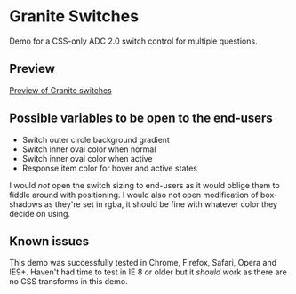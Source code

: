 Granite Switches
================

Demo for a CSS-only ADC 2.0 switch control for multiple questions.

Preview
-------

[Preview of Granite switches](https://raw.githubusercontent.com/AskiaADX/demo-GraniteSwitches/master/GraniteSwitch-demo.gif)

Possible variables to be open to the end-users
----------------------------------------------

-	Switch outer circle background gradient
-	Switch inner oval color when normal
-	Switch inner oval color when active
-	Response item color for hover and active states

I would *not* open the switch sizing to end-users as it would oblige them to fiddle around with positioning. I would also not open modification of box-shadows as they're set in rgba, it should be fine with whatever color they decide on using.

Known issues
------------

This demo was successfully tested in Chrome, Firefox, Safari, Opera and IE9+. Haven't had time to test in IE 8 or older but it *should* work as there are no CSS transforms in this demo.
